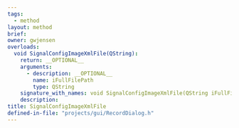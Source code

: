 ```yaml
---
tags:
  - method
layout: method
brief:
owner: gwjensen
overloads:
  void SignalConfigImageXmlFile(QString):
    return: __OPTIONAL__
    arguments:
      - description: __OPTIONAL__
        name: iFullFilePath
        type: QString
    signature_with_names: void SignalConfigImageXmlFile(QString iFullFilePath)
    description:
title: SignalConfigImageXmlFile
defined-in-file: "projects/gui/RecordDialog.h"
---
```

